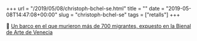 +++
url = "/2019/05/08/christoph-bchel-se.html"
title = ""
date = "2019-05-08T14:47:08+00:00"
slug = "christoph-bchel-se"
tags = ["retalls"]
+++

📎 [Un barco en el que murieron más de 700 migrantes, expuesto en la Bienal de Arte de Venecia](https://www.eldiario.es/desalambre/barco-naufragado-Mediterraneo-Bienal-Venecia_0_896611072.html)

